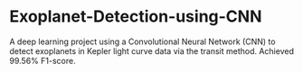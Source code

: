 # Exoplanet-Detection-using-CNN
A deep learning project using a Convolutional Neural Network (CNN) to detect exoplanets in Kepler light curve data via the transit method. Achieved 99.56% F1-score.
